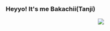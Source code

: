 ### Heyyo! It's me Bakachii(Tanji)

<p align="center">
<img src="https://github-readme-stats.vercel.app/api?username=Bakachii&show_icons=true&&theme=tokyonight" />
</p>

<!---
- 👋 Hi, I’m @Bakachii
- 👀 I’m interested in ...
- 🌱 I’m currently learning ...
- 💞️ I’m looking to collaborate on ...
- 📫 How to reach me ...
- 😄 Pronouns: ...
- ⚡ Fun fact: ...
--->
